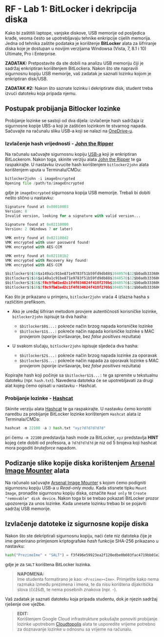 # RF - Lab 1: BitLocker i dekripcija diska

Kako bi zaštitili laptope, vanjske diskove, USB memorije od posljedica krađe, veoma često se upotrebljavaju tehnike enkripcije cijelih memorija. Jedna od tehnika zaštite podataka je korištenje **BitLocker** alata za šifriranje diska koje je dostupan u novijim verzijama Windowsa (Vista, 7, 8.1 i 10) Ultimate, Pro i Enterprise.

**ZADATAK:** Pretpostavite da ste dobili na analizu USB memoriju čiji je sadržaj enkriptiran korištenjem BitLockera. Nakon što ste napravili sigurnosnu kopiju USB memorije, vaš zadatak je saznati lozinku kojom je enkriptiran disk/USB.

**ZADATAK #2:** Nakon što saznate lozinku i dekriptirate disk, student treba izvući datoteku koja pripada njemu.

## Postupak probijanja Bitlocker lozinke

Probijanje lozinke se sastoji od dva dijela: izvlačenje hash sadržaja iz sigurnosne kopije UBS-a koji je zaštićen lozinkom te stvarnog napada. Sačuvajte na računalu sliku USB-a koji se nalazi na [OneDrive-u](https://www.openwall.com/john/).

### Izvlačenje hash vrijednosti - [John the Ripper](https://www.openwall.com/john/)

Na računalu sačuvajte sigurnosnu kopiju [USB-a](www.fesb.hr) koji je enkriptiran BitLockerom. Nakon toga, skinite verziju alata [John the Ripper](https://www.openwall.com/john/k/john-1.9.0-jumbo-1-win64.7z) te ga raspakirajte. U nastavku izvucite hash korištenjem `bitlocker2john` alata korištenjem uputa u Terminalu/CMDu:

```python
bitlocker2john -i imageEncrypted
Opening file /path/to/imageEncrypted
```
gdje je `imageEncrypted` sigurnosna kopija USB memorije. Trebali bi dobiti nešto slično u nastavku:

```python
Signature found at 0x00010003
Version: 8
Invalid version, looking for a signature with valid version...

Signature found at 0x02110000
Version: 2 (Windows 7 or later)

VMK entry found at 0x021100d2
VMK encrypted with user password found!
VMK encrypted with AES-CCM

VMK entry found at 0x021101b2
VMK encrypted with Recovery key found!
VMK encrypted with AES-CCM

$bitlocker$0$16$a149a1c91be871e9783f51b59fd9db88$1048576$12$b0adb333606cd30103000000$60$c1633c8f7eb721ff42e3c29c3daea6da0189198af15161975f8d00b8933681d93edc7e63f36b917cdb73285f889b9bb37462a40c1f8c7857eddf2f0e
$bitlocker$1$16$a149a1c91be871e9783f51b59fd9db88$1048576$12$b0adb333606cd30103000000$60$c1633c8f7eb721ff42e3c29c3daea6da0189198af15161975f8d00b8933681d93edc7e63f36b917cdb73285f889b9bb37462a40c1f8c7857eddf2f0e
$bitlocker$2$16$2f8c9fbd1ed2c1f4f034824f418f270b$1048576$12$b0adb333606cd30106000000$60$8323c561e4ef83609aa9aa409ec5af460d784ce3f836e06cec26eed1413667c94a2f6d4f93d860575498aa7ccdc43a964f47077239998feb0303105d
$bitlocker$3$16$2f8c9fbd1ed2c1f4f034824f418f270b$1048576$12$b0adb333606cd30106000000$60$8323c561e4ef83609aa9aa409ec5af460d784ce3f836e06cec26eed1413667c94a2f6d4f93d860575498aa7ccdc43a964f47077239998feb0303105d
```

Kao što je prikazano u primjeru, `bitlocker2john` vraća 4 izlazna hasha s različitim prefiksom.

- Ako je uređaj šifriran metodom provjere autentičnosti korisničke lozinke, `bitlocker2john` ispisuje ta dva hasha:
  - `$bitlocker$0$...:` pokreće način brzog napada korisničke lozinke
  - `$bitlocker$1$...:` pokreće način napada korisničke lozinke s MAC provjerom (sporije izvršavanje, bez _false positives_ rezultata)

- U svakom slučaju, `bitlocker2john` ispisuje sljedeća dva hasha:
  - `$bitlocker$2$...:` pokreće način brzog napada lozinke za oporavak
  - `$bitlocker$3$...:` pokreće način napada za oporavak lozinke s MAC provjerom (sporije izvršavanje, bez _false positives_ rezultata)

Kopirajte hash koji počinje sa `$bitlocker$1$...:` te ga spremite u tekstualnu datoteku (npr. `hash.txt`). Navedena datoteka će se upotrebljavati za drugi alat kojeg ćemo opisati u nastavku - Hashcat.

### Probijanje lozinke - [Hashcat](https://hashcat.net/hashcat/)

Skinite verziju alata [Hashcat](https://hashcat.net/files/hashcat-6.1.1.7z) te ga raspakirajte. U nastavku ćemo koristiti naredbu za probijanje BitLocker lozinke korištenjem `Hashcat` alata iz Terminala/CMDa:

```python
hashcat -m 22100 -a 3 hash.txt "xyz?d?d?d?d?d"
```

pri čemu `-m 22100` predstavlja hash mode za BitLocker, `xyz` predstavlja **HINT** kojeg ćete dobiti od profesora, a `?d?d?d?d?d` je niz od 5 brojeva koji hashcat mora pogoditi _bruteforce_ napadom.

## Podizanje slike kopije diska korištenjem [Arsenal Image Mounter](https://arsenalrecon.com/) alata

Na računalo sačuvajte [Arsenal Image Mounter](https://www.softpedia.com/get/CD-DVD-Tools/Virtual-CD-DVD-Rom/Arsenal-Image-Mounter.shtml) s kojom ćemo podigniti sigurnosnu kopiju USB-a u _Read-only modu_. Kada stisnete tipku `Mount Image`, pronađite sigurnosnu kopiju diska, označite `Read only` te `Create "removable" disk device`. Nakon toga bi se trebao pokazati BitLocker prozor upozorenja za unos lozinke. Kada unesete lozinku trebao bi se pojaviti sadržaj USB memorije.

## Izvlačenje datoteke iz sigurnosne kopije diska

Nakon što ste dekriptirali sigurnosnu kopiju, naći ćete niz datoteka čije je ime generirano primjenom kriptografske _hash_ funkcije SHA-256 prikazano u nastavku:

```python
hash("PrezimeIme" + "SALT") = f3f496e59923ea2f120edbe0b603fac4719bb01e250e9534e401af6f1edb0a5e
```
gdje je za `SALT` korištena BitLocker lozinka.
> **NAPOMENA:**  
> Ime studenta formatirano je kao: `<Prezime><Ime>`. Primjetite kako nema razmaka između prezimena i imena, te da nisu korištena dijakritička slova (čćžšđ), te nema posebnih znakova (npr. -).

Vaš zadatak je saznati datoteku koja pripada studentu, dok je njezin sadržaj rješenje ove vježbe.

> **EDIT:**  
> Korištenjem Google Cloud infrastrukture pokušajte ponoviti probijanje lozinke upotrebom [Cloudtopolis](https://github.com/JoelGMSec/Cloudtopolis) alata te usporedite vrijeme potrebno za doznavanje lozinke u odnosnu sa vrijeme na računalu.